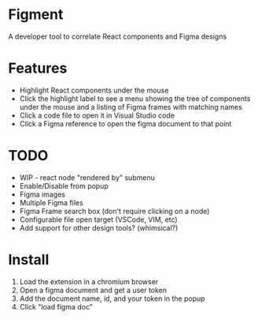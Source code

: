 # Figment

A developer tool to correlate React components and Figma designs


# Features
* Highlight React components under the mouse
* Click the highlight label to see a menu showing the tree of components under the mouse and a listing of Figma frames with matching names
* Click a code file to open it in Visual Studio code
* Click a Figma reference to open the figma document to that point

# TODO
* WIP - react node "rendered by" submenu
* Enable/Disable from popup
* Figma images
* Multiple Figma files
* Figma Frame search box (don't require clicking on a node)
* Configurable file open target (VSCode, VIM, etc)
* Add support for other design tools? (whimsical?)

# Install
1) Load the extension in a chromium browser
1) Open a figma document and get a user token
1) Add the document name, id, and your token in the popup
1) Click "load figma doc"
